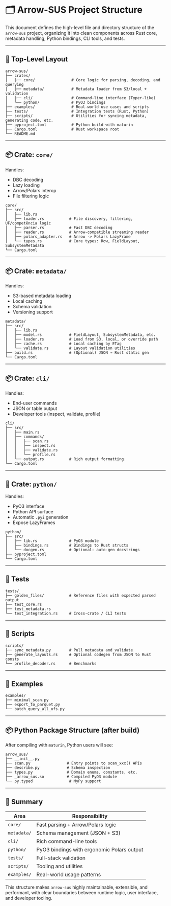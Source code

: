 # 🗂️ Arrow-SUS Project Structure

This document defines the high-level file and directory structure of the `arrow-sus` project, organizing it into clean components across Rust core, metadata handling, Python bindings, CLI tools, and tests.

______________________________________________________________________

## 📁 Top-Level Layout

```text
arrow-sus/
├── crates/
│   ├── core/                # Core logic for parsing, decoding, and querying
│   ├── metadata/            # Metadata loader from S3/local + validation
│   ├── cli/                 # Command-line interface (Typer-like)
│   └── python/              # PyO3 bindings
├── examples/                # Real-world use cases and scripts
├── tests/                   # Integration tests (Rust, Python)
├── scripts/                 # Utilities for syncing metadata, generating code, etc.
├── pyproject.toml           # Python build with maturin
├── Cargo.toml               # Rust workspace root
└── README.md
```

______________________________________________________________________

## 📦 Crate: `core/`

Handles:

- DBC decoding
- Lazy loading
- Arrow/Polars interop
- File filtering logic

```text
core/
├── src/
│   ├── lib.rs
│   ├── loader.rs           # File discovery, filtering, UF/competência logic
│   ├── parser.rs           # Fast DBC decoding
│   ├── reader.rs           # Arrow-compatible streaming reader
│   ├── polars_adapter.rs   # Arrow -> Polars LazyFrame
│   └── types.rs            # Core types: Row, FieldLayout, SubsystemMetadata
└── Cargo.toml
```

______________________________________________________________________

## 📦 Crate: `metadata/`

Handles:

- S3-based metadata loading
- Local caching
- Schema validation
- Versioning support

```text
metadata/
├── src/
│   ├── lib.rs
│   ├── model.rs            # FieldLayout, SubsystemMetadata, etc.
│   ├── loader.rs           # Load from S3, local, or override path
│   ├── cache.rs            # Local caching by ETag
│   └── validate.rs         # Layout validation utilities
├── build.rs                # (Optional) JSON → Rust static gen
└── Cargo.toml
```

______________________________________________________________________

## 📦 Crate: `cli/`

Handles:

- End-user commands
- JSON or table output
- Developer tools (inspect, validate, profile)

```text
cli/
├── src/
│   ├── main.rs
│   ├── commands/
│   │   ├── scan.rs
│   │   ├── inspect.rs
│   │   ├── validate.rs
│   │   └── profile.rs
│   └── output.rs           # Rich output formatting
└── Cargo.toml
```

______________________________________________________________________

## 🐍 Crate: `python/`

Handles:

- PyO3 interface
- Python API surface
- Automatic `.pyi` generation
- Expose LazyFrames

```text
python/
├── src/
│   ├── lib.rs              # PyO3 module
│   ├── bindings.rs         # Bindings to Rust structs
│   └── docgen.rs           # Optional: auto-gen docstrings
├── pyproject.toml
└── Cargo.toml
```

______________________________________________________________________

## 🧪 Tests

```text
tests/
├── golden_files/           # Reference files with expected parsed output
├── test_core.rs
├── test_metadata.rs
└── test_integration.rs     # Cross-crate / CLI tests
```

______________________________________________________________________

## 🧾 Scripts

```text
scripts/
├── sync_metadata.py        # Pull metadata and validate
├── generate_layouts.rs     # Optional codegen from JSON to Rust consts
└── profile_decoder.rs      # Benchmarks
```

______________________________________________________________________

## 📁 Examples

```text
examples/
├── minimal_scan.py
├── export_to_parquet.py
└── batch_query_all_ufs.py
```

______________________________________________________________________

## 📦 Python Package Structure (after build)

After compiling with `maturin`, Python users will see:

```text
arrow_sus/
├── __init__.py
├── scan.py                # Entry points to scan_xxx() APIs
├── describe.py            # Schema inspection
├── types.py               # Domain enums, constants, etc.
├── _arrow_sus.so          # Compiled PyO3 module
└── py.typed                # MyPy support
```

______________________________________________________________________

## 🧠 Summary

| Area        | Responsibility                             |
| ----------- | ------------------------------------------ |
| `core/`     | Fast parsing + Arrow/Polars logic          |
| `metadata/` | Schema management (JSON + S3)              |
| `cli/`      | Rich command-line tools                    |
| `python/`   | PyO3 bindings with ergonomic Polars output |
| `tests/`    | Full-stack validation                      |
| `scripts/`  | Tooling and utilities                      |
| `examples/` | Real-world usage patterns                  |

This structure makes `arrow-sus` highly maintainable, extensible, and performant, with clear boundaries between runtime logic, user interface, and developer tooling.
